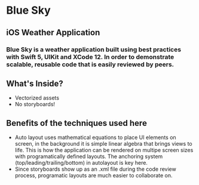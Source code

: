 # Blue Sky
## iOS Weather Application

### Blue Sky is a weather application built using best practices with Swift 5, UIKit and XCode 12.  In order to demonstrate scalable, reusable code that is easily reviewed by peers. 

## What's Inside?

- Vectorized assets
- No storyboards! 

## Benefits of the techniques used here

- Auto layout uses mathematical equations to place UI elements on screen, in the background it is 
simple linear algebra that brings views to life. This is how the application can be rendered on 
multipe screen sizes with programatically defined layouts. The anchoring system 
(top/leading/trailing/bottom) in autolayout is key here. 
- Since storyboards show up as an .xml file during the code review process, programatic layouts are much 
easier to collaborate on. 

